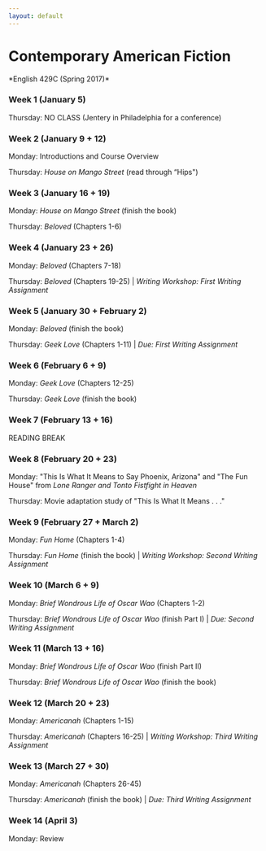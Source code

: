 ```yaml
---
layout: default
---
```

# Contemporary American Fiction
<div class="lead pretty-links">
*English 429C (Spring 2017)* 

### Week 1 (January 5) 

Thursday: NO CLASS (Jentery in Philadelphia for a conference)  

### Week 2 (January 9 + 12) 

Monday: Introductions and Course Overview  

Thursday: *House on Mango Street* (read through “Hips") 

### Week 3 (January 16 + 19) 

Monday: *House on Mango Street* (finish the book)  

Thursday: *Beloved* (Chapters 1-6)   

### Week 4 (January 23 + 26)

Monday: *Beloved* (Chapters 7-18)   

Thursday: *Beloved* (Chapters 19-25) | *Writing Workshop: First Writing Assignment*

### Week 5 (January 30 + February 2)  

Monday:	*Beloved* (finish the book) 

Thursday:	*Geek Love* (Chapters 1-11) | *Due: First Writing Assignment*  

### Week 6 (February 6 + 9) 

Monday: *Geek Love* (Chapters 12-25) 

Thursday: *Geek Love* (finish the book) 

### Week 7 (February 13 + 16)

READING BREAK 

### Week 8 (February 20 + 23)  

Monday: "This Is What It Means to Say Phoenix, Arizona" and "The Fun House" from *Lone Ranger and Tonto Fistfight in Heaven* 

Thursday:	Movie adaptation study of "This Is What It Means . . ." 

### Week 9 (February 27 + March 2) 

Monday: *Fun Home* (Chapters 1-4) 

Thursday:	*Fun Home* (finish the book) | *Writing Workshop: Second Writing Assignment* 

### Week 10 (March 6 + 9)  

Monday:	*Brief Wondrous Life of Oscar Wao* (Chapters 1-2) 

Thursday: *Brief Wondrous Life of Oscar Wao* (finish Part I) | *Due: Second Writing Assignment*

### Week 11 (March 13 + 16)

Monday: *Brief Wondrous Life of Oscar Wao* (finish Part II)

Thursday:	*Brief Wondrous Life of Oscar Wao* (finish the book) 

### Week 12 (March 20 + 23) 

Monday:	*Americanah* (Chapters 1-15)  

Thursday: *Americanah* (Chapters 16-25) | *Writing Workshop: Third Writing Assignment* 

### Week 13 (March 27 + 30)  

Monday:	*Americanah* (Chapters 26-45)	

Thursday:	*Americanah* (finish the book) | *Due: Third Writing Assignment* 

### Week 14 (April 3)

Monday: Review 

</div>
